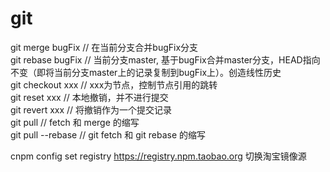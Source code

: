 # git

git merge bugFix    // 在当前分支合并bugFix分支  
git rebase bugFix   // 当前分支master, 基于bugFix合并master分支，HEAD指向不变（即将当前分支master上的记录复制到bugFix上）。创造线性历史  
git checkout xxx    // xxx为节点，控制节点引用的跳转  
git reset xxx       // 本地撤销，并不进行提交  
git revert xxx      // 将撤销作为一个提交记录  
git pull            // fetch 和 merge 的缩写  
git pull --rebase   // git fetch 和 git rebase 的缩写  

cnpm config set registry https://registry.npm.taobao.org 切换淘宝镜像源